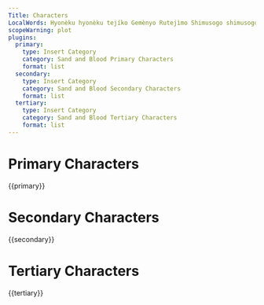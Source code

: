```yaml
---
Title: Characters
LocalWords: Hyonèku hyonèku tejíko Gemènyo Rutejìmo Shimusogo shimusogo Gemènyo's Chimípu tateshyuso Pidòhu Karawàbi Shimusògo tsubàyo chimípu karawàbi pidòhu Tsubàyo's Karawàbi's pabinkue mikáryo Chimípu's Tateshyúso
scopeWarning: plot
plugins:
  primary:
    type: Insert Category
    category: Sand and Blood Primary Characters
    format: list
  secondary:
    type: Insert Category
    category: Sand and Blood Secondary Characters
    format: list
  tertiary:
    type: Insert Category
    category: Sand and Blood Tertiary Characters
    format: list
---
```


# Primary Characters

{{primary}}

# Secondary Characters

{{secondary}}

# Tertiary Characters

{{tertiary}}
